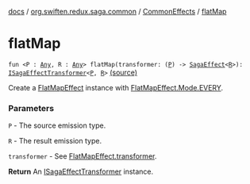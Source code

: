 [docs](../../index.md) / [org.swiften.redux.saga.common](../index.md) / [CommonEffects](index.md) / [flatMap](./flat-map.md)

# flatMap

`fun <P : `[`Any`](https://kotlinlang.org/api/latest/jvm/stdlib/kotlin/-any/index.html)`, R : `[`Any`](https://kotlinlang.org/api/latest/jvm/stdlib/kotlin/-any/index.html)`> flatMap(transformer: (`[`P`](flat-map.md#P)`) -> `[`SagaEffect`](../-saga-effect/index.md)`<`[`R`](flat-map.md#R)`>): `[`ISagaEffectTransformer`](../-i-saga-effect-transformer.md)`<`[`P`](flat-map.md#P)`, `[`R`](flat-map.md#R)`>` [(source)](https://github.com/protoman92/KotlinRedux/tree/master/common\common-saga\src\main\kotlin/org/swiften/redux/saga/common/CommonEffects.kt#L63)

Create a [FlatMapEffect](../-flat-map-effect/index.md) instance with [FlatMapEffect.Mode.EVERY](../-flat-map-effect/-mode/-e-v-e-r-y.md).

### Parameters

`P` - The source emission type.

`R` - The result emission type.

`transformer` - See [FlatMapEffect.transformer](../-flat-map-effect/transformer.md).

**Return**
An [ISagaEffectTransformer](../-i-saga-effect-transformer.md) instance.

